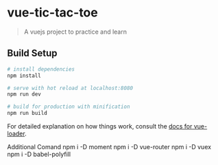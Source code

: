 # vue-tic-tac-toe

>  A vuejs project to practice and learn

## Build Setup

``` bash
# install dependencies
npm install

# serve with hot reload at localhost:8080
npm run dev

# build for production with minification
npm run build
```

For detailed explanation on how things work, consult the [docs for vue-loader](http://vuejs.github.io/vue-loader).

Additional Comand
npm i -D moment
npm i -D vue-router
npm i -D vuex
npm i -D babel-polyfill
